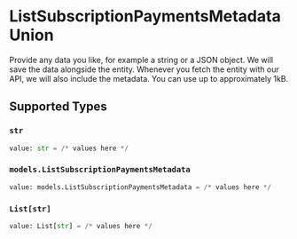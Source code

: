 # ListSubscriptionPaymentsMetadataUnion

Provide any data you like, for example a string or a JSON object. We will save the data alongside the entity. Whenever
you fetch the entity with our API, we will also include the metadata. You can use up to approximately 1kB.


## Supported Types

### `str`

```python
value: str = /* values here */
```

### `models.ListSubscriptionPaymentsMetadata`

```python
value: models.ListSubscriptionPaymentsMetadata = /* values here */
```

### `List[str]`

```python
value: List[str] = /* values here */
```

